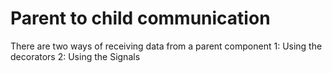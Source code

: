 # Parent to child communication
There are two ways of receiving data from a parent component
    1: Using the decorators
    2: Using the Signals